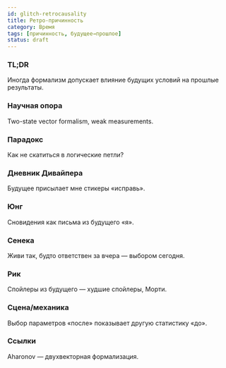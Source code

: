 ```yaml
---
id: glitch-retrocausality
title: Ретро-причинность
category: Время
tags: [причинность, будущее→прошлое]
status: draft
---
```


### TL;DR

Иногда формализм допускает влияние будущих условий на прошлые результаты.

### Научная опора

Two-state vector formalism, weak measurements.

### Парадокс

Как не скатиться в логические петли?

### Дневник Дивайпера

Будущее присылает мне стикеры «исправь».

### Юнг

Сновидения как письма из будущего «я».

### Сенека

Живи так, будто ответствен за вчера — выбором сегодня.

### Рик

Спойлеры из будущего — худшие спойлеры, Морти.

### Сцена/механика

Выбор параметров «после» показывает другую статистику «до».

### Ссылки

Aharonov — двухвекторная формализация.
